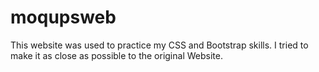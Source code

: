 # moqupsweb
This website was used to practice my CSS and Bootstrap skills. 
I tried to make it as close as possible to the original Website. 
